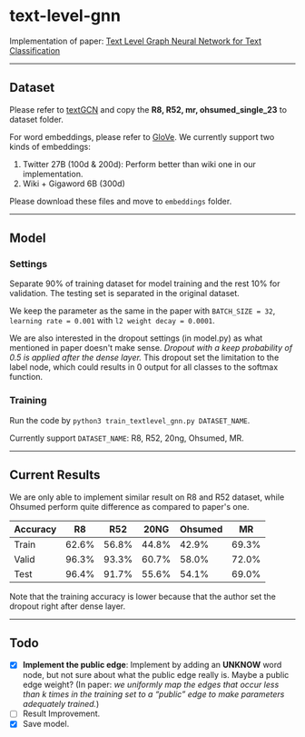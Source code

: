 # text-level-gnn

Implementation of paper: [Text Level Graph Neural Network for Text Classification](https://www.aclweb.org/anthology/D19-1345.pdf)


---
## Dataset

Please refer to [textGCN](https://github.com/yao8839836/text_gcn/tree/master/data) and copy the **R8, R52, mr, ohsumed_single_23** to dataset folder.

For word embeddings, please refer to [GloVe](https://nlp.stanford.edu/projects/glove/). We currently support two kinds of embeddings:
1. Twitter 27B (100d & 200d): Perform better than wiki one in our implementation.
2. Wiki + Gigaword 6B (300d)

Please download these files and move to `embeddings` folder.

---
## Model 

### Settings

Separate 90% of training dataset for model training and the rest 10% for validation. The testing set is separated in the original dataset.

We keep the parameter as the same in the paper with `BATCH_SIZE = 32`, `learning rate = 0.001` with `l2 weight decay = 0.0001`.

We are also interested in the dropout settings (in model.py) as what mentioned in paper doesn't make sense. *Dropout with a keep probability of 0.5 is applied after the dense layer.* This dropout set the limitation to the label node, which could results in 0 output for all classes to the softmax function.

### Training

Run the code by `python3 train_textlevel_gnn.py DATASET_NAME`.

Currently support `DATASET_NAME`: R8, R52, 20ng, Ohsumed, MR.

---
## Current Results

We are only able to implement similar result on R8 and R52 dataset, while Ohsumed perform quite difference as compared to paper's one.

| Accuracy | R8    | R52   | 20NG  | Ohsumed | MR   |
|----------|-------|-------|-------|---------|------|
| Train    | 62.6% | 56.8% | 44.8% | 42.9%   | 69.3%|
| Valid    | 96.3% | 93.3% | 60.7% | 58.0%   | 72.0%|
| Test     | 96.4% | 91.7% | 55.6% | 54.1%   | 69.0%|

Note that the training accuracy is lower because that the author set the dropout right after dense layer.

---
## Todo
- [x] **Implement the public edge**: Implement by adding an **UNKNOW** word node, but not sure about what the public edge really is. Maybe a public edge weight? (In paper: *we uniformly map the edges that occur less than k times in the training set to a “public” edge to make parameters adequately trained.*)
- [ ] Result Improvement.
- [x] Save model.
